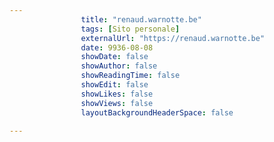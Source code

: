 ---
                title: "renaud.warnotte.be"
                tags: [Sito personale]
                externalUrl: "https://renaud.warnotte.be"
                date: 9936-08-08
                showDate: false
                showAuthor: false
                showReadingTime: false
                showEdit: false
                showLikes: false
                showViews: false
                layoutBackgroundHeaderSpace: false
                ---

